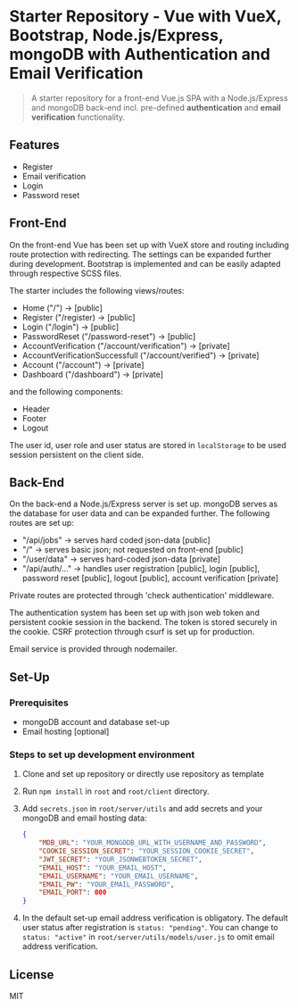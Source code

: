 # Starter Repository - Vue with VueX, Bootstrap, Node.js/Express, mongoDB with Authentication and Email Verification

> A starter repository for a front-end Vue.js SPA with a Node.js/Express and mongoDB back-end incl. pre-defined **authentication** and **email verification** functionality.

## Features

-   Register
-   Email verification
-   Login
-   Password reset

## Front-End

On the front-end Vue has been set up with VueX store and routing including route protection with redirecting. The settings can be expanded further during development. Bootstrap is implemented and can be easily adapted through respective SCSS files.

The starter includes the following views/routes:

-   Home ("/") -> [public]
-   Register ("/register) -> [public]
-   Login ("/login") -> [public]
-   PasswordReset ("/password-reset") -> [public]
-   AccountVerification ("/account/verification") -> [private]
-   AccountVerificationSuccessfull ("/account/verified") -> [private]
-   Account ("/account") -> [private]
-   Dashboard ("/dashboard") -> [private]

and the following components:

-   Header
-   Footer
-   Logout

The user id, user role and user status are stored in `localStorage` to be used session persistent on the client side.

## Back-End

On the back-end a Node.js/Express server is set up. mongoDB serves as the database for user data and can be expanded further. The following routes are set up:

-   "/api/jobs" -> serves hard coded json-data [public]
-   "/" -> serves basic json; not requested on front-end [public]
-   "/user/data" -> serves hard-coded json-data [private]
-   "/api/auth/..." -> handles user registration [public], login [public], password reset [public], logout [public], account verification [private]

Private routes are protected through 'check authentication' middleware.

The authentication system has been set up with json web token and persistent cookie session in the backend. The token is stored securely in the cookie. CSRF protection through csurf is set up for production.

Email service is provided through nodemailer.

## Set-Up

### Prerequisites

-   mongoDB account and database set-up
-   Email hosting [optional]

### Steps to set up development environment

1. Clone and set up repository or directly use repository as template

2. Run `npm install` in `root` and `root/client` directory.

3. Add `secrets.json` in `root/server/utils` and add secrets and your mongoDB and email hosting data:

    ```json
    {
        "MDB_URL": "YOUR_MONGODB_URL_WITH_USERNAME_AND_PASSWORD",
        "COOKIE_SESSION_SECRET": "YOUR_SESSION_COOKIE_SECRET",
        "JWT_SECRET": "YOUR_JSONWEBTOKEN_SECRET",
        "EMAIL_HOST": "YOUR_EMAIL_HOST",
        "EMAIL_USERNAME": "YOUR_EMAIL_USERNAME",
        "EMAIL_PW": "YOUR_EMAIL_PASSWORD",
        "EMAIL_PORT": 000
    }
    ```

4. In the default set-up email address verification is obligatory. The default user status after registration is `status: "pending"`. You can change to `status: "active"` in `root/server/utils/models/user.js` to omit email address verification.

## License

MIT
